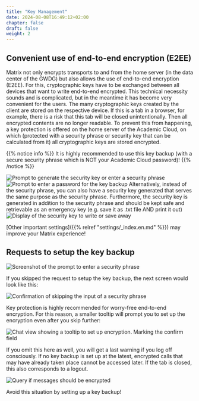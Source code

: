 ```yaml
---
title: "Key Management"
date: 2024-08-08T16:49:12+02:00
chapter: false
draft: false
weight: 2
---
```


## Convenient use of end-to-end encryption (E2EE)

Matrix not only encrypts transports to and from the home server (in the data center of the GWDG) but also allows the use of end-to-end encryption (E2EE). For this, cryptographic keys have to be exchanged between all devices that want to write end-to-end encrypted. This technical necessity sounds and is complicated, but in the meantime it has become very convenient for the users. The many cryptographic keys created by the client are stored on the respective device. If this is a tab in a browser, for example, there is a risk that this tab will be closed unintentionally. Then all encrypted contents are no longer readable. To prevent this from happening, a key protection is offered on the home server of the Academic Cloud, on which (protected with a security phrase or security key that can be calculated from it) all cryptographic keys are stored encrypted. 
   
{{% notice info %}}
It is highly recommended to use this key backup (with a secure security phrase which is NOT your Academic Cloud password)!
{{% /notice %}}
   
![Prompt to generate the security key or enter a security phrase](/images/11_Setup-Key_en.png)
![Prompt to enter a password for the key backup](/images/12_Enter-Key_en.png)
Alternatively, instead of the security phrase, you can also have a security key generated that serves the same purpose as the security phrase. Furthermore, the security key is generated in addition to the security phrase and should be kept safe and retrievable as an emergency key (e.g. save it as .txt file AND print it out) 
![Display of the security key to write or save away](/images/13_Present-Key_en.png) 

[Other important settings]({{% relref "settings/_index.en.md" %}}) may improve your Matrix experience!


## Requests to setup the key backup

![Screenshot of the prompt to enter a security phrase](/images/01_Restore-Session_en.png)

If you skipped the request to setup the key backup, the next screen would look like this:

![Confirmation of skipping the input of a security phrase](/images/03_Cancel-Restore_en.png)

Key protection is highly recommended for worry-free end-to-end encryption. For this reason, a smaller tooltip will prompt you to set up the encryption even after you skip further:
   
![Chat view showing a tooltip to set up encryption. Marking the confirm field](/images/04_Notification_en.png)

If you omit this here as well, you will get a last warning if you log off consciously. If no key backup is set up at the latest, encrypted calls that may have already taken place cannot be accessed later. If the tab is closed, this also corresponds to a logout.
   
![Query if messages should be encrypted](/images/05_Logout-Notify_en.png)

Avoid this situation by setting up a key backup!
